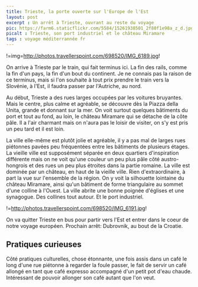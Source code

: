 ```yaml
---
title: Trieste, la porte ouverte sur l'Europe de l'Est
layout: post
excerpt : Un arrêt à Trieste, ouvrant au reste du voyage
pic: https://farm6.staticflickr.com/5584/15261938501_2f80f1e98a_z_d.jpg
picalt : Trieste, son port industriel et le château Miramare
tags : voyage méditerrannée fr
---
```

!=img=http://photos.travellerspoint.com/698520/IMG_6189.jpg!

On arrive à Trieste par le train, qui fait terminus ici. La fin des rails, comme la fin d'un pays, la fin d'un bout du continent. Je ne connais pas la raison de ce terminus, mais si l'on souhaite à tout prix prendre le train vers la Slovénie, à l'Est, il faudra passer par l'Autriche, au nord.

Au début, Trieste a des rues larges occupées par les voitures bruyantes. Mais le centre, plus calme et agréable, se découvre dès la Piazza della Unita, grande et donnant sur la mer. On voit surtout quelques bâtiments du port et tout au fond, au loin, le château Miramare qui se détache de la côte pâle. Il a l'air charmant mais on n'aura pas le loisir de visiter, on s'y est pris un peu tard et il est loin.

La ville elle-même est plutôt jolie et agréable, il y a pas mal de larges rues  piétonnes pavées peu fréquentées entre les bâtiments de plusieurs étages. La vieille ville est supposément séparée en deux quartiers d'inspiration différente mais on ne voit qu'une couleur un peu plus pâle côté austro-hongrois et des rues un peu plus étroites dans la partie romaine.
La ville est dominée par un château, en haut de la vieille ville. Rien d'extraordinaire, à part la vue sur l'ensemble de la région. On y voit la silhouette lointaine du château Miramare, ainsi qu'un bâtiment de forme triangulaire au sommet d'une colline à l'Ouest. La ville abrite une bonne poignée d'églises et une synagogue. Des collines tout autour. Et le port industriel.

!=http://photos.travellerspoint.com/698520/IMG_6191.jpg!

On va quitter Trieste en bus pour partir vers l'Est et entrer dans le coeur de notre voyage européen. Prochain arrêt: Dubrovnik, au bout de la Croatie.

## Pratiques curieuses

Côté pratiques culturelles, chose étonnante, une fois assis dans un café le long d'une rue piétonne à regarder la foule passer, le fait de servir un café allongé en tant que café expresso accompagné d'un petit pot d'eau chaude. Intéressant de pouvoir allonger son café autant que l'on veut.


